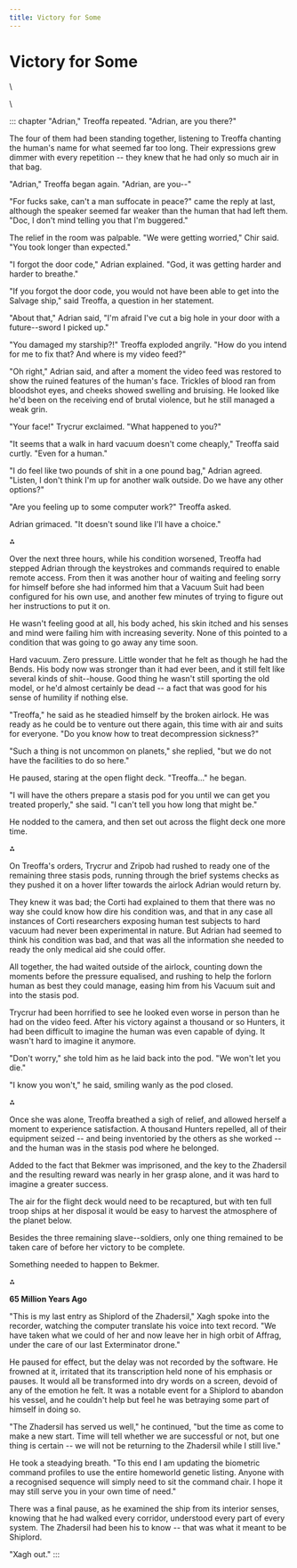 ```yaml
---
title: Victory for Some
---
```


# Victory for Some

\

\

::: chapter
"Adrian," Treoffa repeated. "Adrian, are you there?"

The four of them had been standing together, listening to Treoffa
chanting the human\'s name for what seemed far too long. Their
expressions grew dimmer with every repetition -- they knew that he had
only so much air in that bag.

"Adrian," Treoffa began again. "Adrian, are you--"

"For fucks sake, can\'t a man suffocate in peace?" came the reply at
last, although the speaker seemed far weaker than the human that had
left them. "Doc, I don\'t mind telling you that I\'m buggered."

The relief in the room was palpable. "We were getting worried," Chir
said. "You took longer than expected."

"I forgot the door code," Adrian explained. "God, it was getting harder
and harder to breathe."

"If you forgot the door code, you would not have been able to get into
the Salvage ship," said Treoffa, a question in her statement.

"About that," Adrian said, "I\'m afraid I\'ve cut a big hole in your
door with a future--sword I picked up."

"You damaged my starship?!" Treoffa exploded angrily. "How do you intend
for me to fix that? And where is my video feed?"

"Oh right," Adrian said, and after a moment the video feed was restored
to show the ruined features of the human\'s face. Trickles of blood ran
from bloodshot eyes, and cheeks showed swelling and bruising. He looked
like he\'d been on the receiving end of brutal violence, but he still
managed a weak grin.

"Your face!" Trycrur exclaimed. "What happened to you?"

"It seems that a walk in hard vacuum doesn\'t come cheaply," Treoffa
said curtly. "Even for a human."

"I do feel like two pounds of shit in a one pound bag," Adrian agreed.
"Listen, I don\'t think I\'m up for another walk outside. Do we have any
other options?"

"Are you feeling up to some computer work?" Treoffa asked.

Adrian grimaced. "It doesn\'t sound like I\'ll have a choice."

⁂

Over the next three hours, while his condition worsened, Treoffa had
stepped Adrian through the keystrokes and commands required to enable
remote access. From then it was another hour of waiting and feeling
sorry for himself before she had informed him that a Vacuum Suit had
been configured for his own use, and another few minutes of trying to
figure out her instructions to put it on.

He wasn\'t feeling good at all, his body ached, his skin itched and his
senses and mind were failing him with increasing severity. None of this
pointed to a condition that was going to go away any time soon.

Hard vacuum. Zero pressure. Little wonder that he felt as though he had
the Bends. His body now was stronger than it had ever been, and it still
felt like several kinds of shit--house. Good thing he wasn\'t still
sporting the old model, or he\'d almost certainly be dead -- a fact that
was good for his sense of humility if nothing else.

"Treoffa," he said as he steadied himself by the broken airlock. He was
ready as he could be to venture out there again, this time with air and
suits for everyone. "Do you know how to treat decompression sickness?"

"Such a thing is not uncommon on planets," she replied, "but we do not
have the facilities to do so here."

He paused, staring at the open flight deck. "Treoffa..." he began.

"I will have the others prepare a stasis pod for you until we can get
you treated properly," she said. "I can\'t tell you how long that might
be."

He nodded to the camera, and then set out across the flight deck one
more time.

⁂

On Treoffa\'s orders, Trycrur and Zripob had rushed to ready one of the
remaining three stasis pods, running through the brief systems checks as
they pushed it on a hover lifter towards the airlock Adrian would return
by.

They knew it was bad; the Corti had explained to them that there was no
way she could know how dire his condition was, and that in any case all
instances of Corti researchers exposing human test subjects to hard
vacuum had never been experimental in nature. But Adrian had seemed to
think his condition was bad, and that was all the information she needed
to ready the only medical aid she could offer.

All together, the had waited outside of the airlock, counting down the
moments before the pressure equalised, and rushing to help the forlorn
human as best they could manage, easing him from his Vacuum suit and
into the stasis pod.

Trycrur had been horrified to see he looked even worse in person than he
had on the video feed. After his victory against a thousand or so
Hunters, it had been difficult to imagine the human was even capable of
dying. It wasn\'t hard to imagine it anymore.

"Don\'t worry," she told him as he laid back into the pod. "We won\'t
let you die."

"I know you won\'t," he said, smiling wanly as the pod closed.

⁂

Once she was alone, Treoffa breathed a sigh of relief, and allowed
herself a moment to experience satisfaction. A thousand Hunters
repelled, all of their equipment seized -- and being inventoried by the
others as she worked -- and the human was in the stasis pod where he
belonged.

Added to the fact that Bekmer was imprisoned, and the key to the
Zhadersil and the resulting reward was nearly in her grasp alone, and it
was hard to imagine a greater success.

The air for the flight deck would need to be recaptured, but with ten
full troop ships at her disposal it would be easy to harvest the
atmosphere of the planet below.

Besides the three remaining slave--soldiers, only one thing remained to
be taken care of before her victory to be complete.

Something needed to happen to Bekmer.

⁂

**65 Million Years Ago**

"This is my last entry as Shiplord of the Zhadersil," Xagh spoke into
the recorder, watching the computer translate his voice into text
record. "We have taken what we could of her and now leave her in high
orbit of Affrag, under the care of our last Exterminator drone."

He paused for effect, but the delay was not recorded by the software. He
frowned at it, irritated that its transcription held none of his
emphasis or pauses. It would all be transformed into dry words on a
screen, devoid of any of the emotion he felt. It was a notable event for
a Shiplord to abandon his vessel, and he couldn\'t help but feel he was
betraying some part of himself in doing so.

"The Zhadersil has served us well," he continued, "but the time as come
to make a new start. Time will tell whether we are successful or not,
but one thing is certain -- we will not be returning to the Zhadersil
while I still live."

He took a steadying breath. "To this end I am updating the biometric
command profiles to use the entire homeworld genetic listing. Anyone
with a recognised sequence will simply need to sit the command chair. I
hope it may still serve you in your own time of need."

There was a final pause, as he examined the ship from its interior
senses, knowing that he had walked every corridor, understood every part
of every system. The Zhadersil had been his to know -- that was what it
meant to be Shiplord.

"Xagh out."
:::
